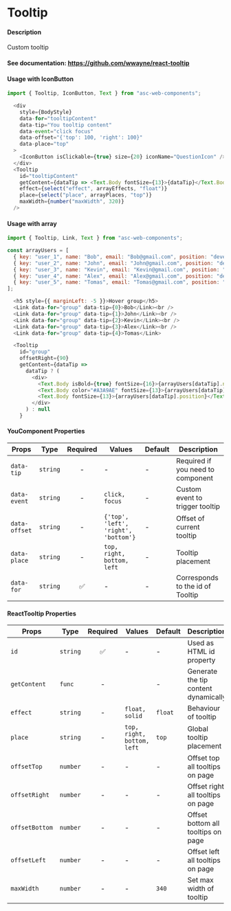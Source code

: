 # Tooltip

#### Description

Custom tooltip

#### See documentation: https://github.com/wwayne/react-tooltip

#### Usage with IconButton

```js
import { Tooltip, IconButton, Text } from "asc-web-components";

  <div
    style={BodyStyle}
    data-for="tooltipContent"
    data-tip="You tooltip content"
    data-event="click focus"
    data-offset="{'top': 100, 'right': 100}"
    data-place="top"
  >
    <IconButton isClickable={true} size={20} iconName="QuestionIcon" />
  </div>
  <Tooltip
    id="tooltipContent"
    getContent={dataTip => <Text.Body fontSize={13}>{dataTip}</Text.Body>}
    effect={select("effect", arrayEffects, "float")}
    place={select("place", arrayPlaces, "top")}
    maxWidth={number("maxWidth", 320)}
  />

```

#### Usage with array

```js
import { Tooltip, Link, Text } from "asc-web-components";

const arrayUsers = [
  { key: "user_1", name: "Bob", email: "Bob@gmail.com", position: "developer" },
  { key: "user_2", name: "John", email: "John@gmail.com", position: "developer" },
  { key: "user_3", name: "Kevin", email: "Kevin@gmail.com", position: "developer" },
  { key: "user_4", name: "Alex", email: "Alex@gmail.com", position: "developer" },
  { key: "user_5", name: "Tomas", email: "Tomas@gmail.com", position: "developer" }
];

  <h5 style={{ marginLeft: -5 }}>Hover group</h5>
  <Link data-for="group" data-tip={0}>Bob</Link><br />
  <Link data-for="group" data-tip={1}>John</Link><br />
  <Link data-for="group" data-tip={2}>Kevin</Link><br />
  <Link data-for="group" data-tip={3}>Alex</Link><br />
  <Link data-for="group" data-tip={4}>Tomas</Link>

  <Tooltip
    id="group"
    offsetRight={90}
    getContent={dataTip =>
      dataTip ? (
        <div>
          <Text.Body isBold={true} fontSize={16}>{arrayUsers[dataTip].name}</Text.Body>
          <Text.Body color="#A3A9AE" fontSize={13}>{arrayUsers[dataTip].email}</Text.Body>
          <Text.Body fontSize={13}>{arrayUsers[dataTip].position}</Text.Body>
        </div>
      ) : null
    }

```

#### YouComponent Properties

| Props         | Type     | Required | Values                               | Default | Description                       |
| ------------- | -------- | :------: | ------------------------------------ | ------- | --------------------------------- |
| `data-tip`    | `string` |    -     | -                                    | -       | Required if you need to component |
| `data-event`  | `string` |    -     | `click, focus`                       | -       | Custom event to trigger tooltip   |
| `data-offset` | `string` |    -     | `{'top', 'left', 'right', 'bottom'}` | -       | Offset of current tooltip         |
| `data-place`  | `string` |    -     | `top, right, bottom, left`           | -       | Tooltip placement                 |
| `data-for`    | `string` |    ✅    | -                                    | -       | Corresponds to the id of Tooltip  |

#### ReactTooltip Properties

| Props          | Type     | Required | Values                     | Default | Description                          |
| -------------- | -------- | :------: | -------------------------- | ------- | ------------------------------------ |
| `id`           | `string` |    ✅    | -                          | -       | Used as HTML id property             |
| `getContent`   | `func`   |    -     |                            | -       | Generate the tip content dynamically |
| `effect`       | `string` |    -     | `float, solid`             | `float` | Behaviour of tooltip                 |
| `place`        | `string` |    -     | `top, right, bottom, left` | `top`   | Global tooltip placement             |
| `offsetTop`    | `number` |    -     | -                          | -       | Offset top all tooltips on page      |
| `offsetRight`  | `number` |    -     | -                          | -       | Offset right all tooltips on page    |
| `offsetBottom` | `number` |    -     | -                          | -       | Offset bottom all tooltips on page   |
| `offsetLeft`   | `number` |    -     | -                          | -       | Offset left all tooltips on page     |
| `maxWidth`     | `number` |    -     | -                          | `340`   | Set max width of tooltip             |
